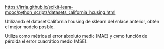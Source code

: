 https://inria.github.io/scikit-learn-mooc/python_scripts/datasets_california_housing.html

Utilizando el dataset California housing de sklearn del enlace anterior, obtén el mejor modelo posible. 

Utiliza como métrica el error absoluto medio (MAE) y como función de pérdida el error cuadrático medio (MSE).
